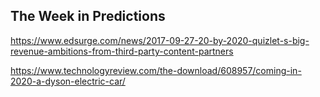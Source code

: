 ## The Week in Predictions

https://www.edsurge.com/news/2017-09-27-20-by-2020-quizlet-s-big-revenue-ambitions-from-third-party-content-partners

https://www.technologyreview.com/the-download/608957/coming-in-2020-a-dyson-electric-car/
